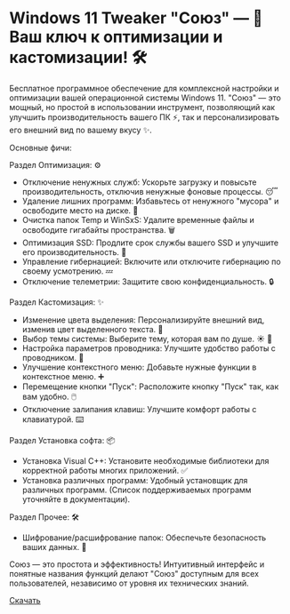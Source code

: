 # Windows 11 Tweaker "Союз" — 🚀  Ваш ключ к оптимизации и кастомизации! 🛠️

Бесплатное программное обеспечение для комплексной настройки и оптимизации вашей операционной системы Windows 11.  "Союз" — это мощный, но простой в использовании инструмент, позволяющий как улучшить производительность вашего ПК ⚡️, так и персонализировать его внешний вид по вашему вкусу ✨.

Основные фичи:

Раздел Оптимизация: ⚙️

* Отключение ненужных служб:  Ускорьте загрузку и повысьте производительность, отключив ненужные фоновые процессы. 😴
* Удаление лишних программ: Избавьтесь от ненужного "мусора" и освободите место на диске. 🧹
* Очистка папок Temp и WinSxS:  Удалите временные файлы и освободите гигабайты пространства. 🗑️
* Оптимизация SSD:  Продлите срок службы вашего SSD и улучшите его производительность. 💾
* Управление гибернацией:  Включите или отключите гибернацию по своему усмотрению. 💤
* Отключение телеметрии:  Защитите свою конфиденциальность. 🔒


Раздел Кастомизация: ✨

* Изменение цвета выделения:  Персонализируйте внешний вид, изменив цвет выделенного текста. 🎨
* Выбор темы системы:  Выберите тему, которая вам по душе.  ☀️ 🌙
* Настройка параметров проводника:  Улучшите удобство работы с проводником. 📁
* Улучшение контекстного меню:  Добавьте нужные функции в контекстное меню. ➕
* Перемещение кнопки "Пуск":  Расположите кнопку "Пуск" так, как вам удобно.  🖱️
* Отключение залипания клавиш:  Улучшите комфорт работы с клавиатурой. ⌨️


Раздел Установка софта: 📦

* Установка Visual C++:  Установите необходимые библиотеки для корректной работы многих приложений.  ✅
* Установка различных программ:  Удобный установщик для различных программ.  (Список поддерживаемых программ уточняйте в документации).


Раздел Прочее: 🛠️

* Шифрование/расшифрование папок:  Обеспечьте безопасность ваших данных. 🔐


Союз — это простота и эффективность!  Интуитивный интерфейс и понятные названия функций делают "Союз" доступным для всех пользователей, независимо от уровня их технических знаний.

[Скачать](https://disk.yandex.ru/d/QITSuDqWWUuguA)
